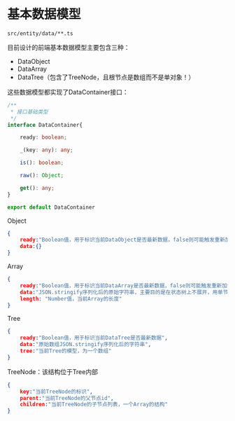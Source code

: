 # 基本数据模型

```
src/entity/data/**.ts
```

目前设计的前端基本数据模型主要包含三种：

* DataObject
* DataArray
* DataTree（包含了TreeNode，且根节点是数组而不是单对象！）

这些数据模型都实现了DataContainer接口：

```typescript
/**
 * 接口基础类型
 */
interface DataContainer{

    ready: boolean;

    _(key: any): any;

    is(): boolean;

    raw(): Object;

    get(): any;
}

export default DataContainer
```

Object

```json
{
    ready:"Boolean值，用于标识当前DataObject是否最新数据，false则可能触发重新加载",
    data:{}
}
```

Array

```json
{
    ready:"Boolean值，用于标识当前DataArray是否最新数据，false则可能触发重新加载",
    data:"JSON.stringify序列化后的原始字符串，主要目的是在状态树上不展开，用单节点呈现",
    length: "Number值，当前Array的长度"
}
```

Tree

```json
{
    ready:"Boolean值，用于标识当前DataTree是否最新数据",
    data:"原始数组JSON.stringify序列化后的字符串",
    tree:"当前Tree的模型，为一个数组"
}
```

TreeNode：该结构位于Tree内部

```json
{
    key:"当前TreeNode的标识",
    parent:"当前TreeNode的父节点id",
    children:"当前TreeNode的子节点列表，一个Array的结构"
}
```



